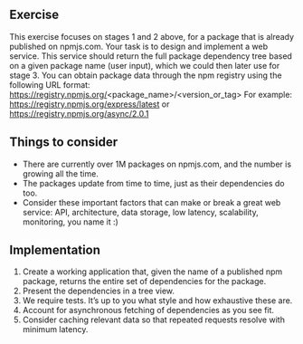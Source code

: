 ## Exercise ##
This exercise focuses on stages 1 and 2 above, for a package that is already published on npmjs.com. 
Your task is to design and implement a web service. This service should return the full package dependency tree based on a given package name (user input), which we could then later use for stage 3. 
You can obtain package data through the npm registry using the following URL format: https://registry.npmjs.org/<package_name>/<version_or_tag> 
For example: https://registry.npmjs.org/express/latest or https://registry.npmjs.org/async/2.0.1 

## Things to consider ##
- There are currently over 1M packages on npmjs.com, and the number is growing all the time. 
- The packages update from time to time, just as their dependencies do too. 
- Consider these important factors that can make or break a great web service: API, architecture, data storage, low latency, scalability, monitoring, you name it :) 

## Implementation ##
1. Create a working application that, given the name of a published npm package, returns 
the entire set of dependencies for the package.
2. Present the dependencies in a tree view.
3. We require tests. It’s up to you what style and how exhaustive these are.
4. Account for asynchronous fetching of dependencies as you see fit.
5. Consider caching relevant data so that repeated requests resolve with minimum latency.
